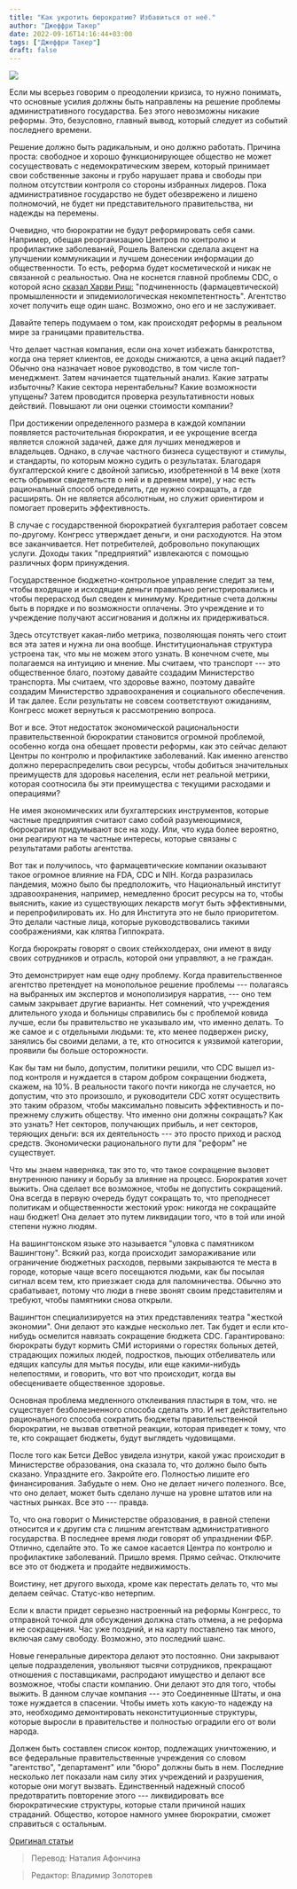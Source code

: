 ```yaml
---
title: "Как укротить бюрократию? Избавиться от неё."
author: "Джеффри Такер"
date: 2022-09-16T14:16:44+03:00
tags: ["Джеффри Такер"]
draft: false
---
```

![](https://brownstone.org/wp-content/uploads/2022/08/Shutterstock_433715983.jpg)

Если мы  всерьез говорим о преодолении кризиса, то нужно понимать, что основные усилия должны быть направлены на решение проблемы административного государства. Без этого невозможны никакие реформы. Это, безусловно, главный вывод, который следует из событий последнего времени. 

Решение должно быть радикальным, и оно должно работать. Причина проста: свободное и хорошо функционирующее общество не может сосуществовать с недемократическим зверем, который принимает свои собственные законы и грубо нарушает права и свободы при полном отсутствии контроля со стороны избранных лидеров. Пока административное государство не будет обезврежено и лишено полномочий, не будет ни представительного правительства, ни надежды на перемены.

Очевидно, что бюрократии не будут реформировать себя сами. Например, обещая реорганизацию Центров по контролю и профилактике заболеваний, Рошель Валенски сделала акцент на улучшении коммуникации и лучшем донесении информации до общественности. То есть, реформа будет косметической и никак не связанной с реальностью. Она не коснется главной проблемы CDC, о которой ясно [сказал Харви Риш:](https://brownstone.org/articles/cdcs-ludicrous-makeover/) "подчиненность (фармацевтической) промышленности и эпидемиологическая некомпетентность". Агентство хочет получить еще один шанс. Возможно, оно его и не заслуживает.

Давайте теперь подумаем о том, как происходят реформы в реальном мире за границами правительства. 

Что делает частная компания, если она хочет избежать банкротства, когда она теряет клиентов, ее доходы снижаются, а цена акций падает? Обычно она назначает новое руководство, в том числе топ-менеджмент. Затем начинается тщательный анализ. Какие затраты избыточны? Какие сектора нерентабельны? Какие возможности  упущены? Затем проводится проверка результативности новых действий. Повышают ли они оценки стоимости компании?

При достижении определенного размера в каждой компании появляется расточительная бюрократия, и ее укрощение всегда является сложной задачей, даже для лучших менеджеров и владельцев. Однако, в случае частного бизнеса существуют и стимулы, и стандарты, по которым можно судить о результатах. Благодаря бухгалтерской книге с двойной записью, изобретенной в 14 веке (хотя есть обрывки свидетельств о ней и в древнем мире), у нас есть рациональный способ определить, где нужно сокращать, а где расширять. Он не является абсолютным, но служит ориентиром и помогает проверить эффективность. 

В случае с государственной бюрократией бухгалтерия работает совсем по-другому. Конгресс утверждает деньги, и они расходуются. На этом все заканчивается. Нет потребителей, добровольно покупающих услуги. Доходы таких "предприятий" извлекаются с помощью различных форм принуждения. 

Государственное бюджетно-контрольное управление следит за тем, чтобы входящие и исходящие деньги правильно регистрировались и чтобы перерасход был сведен к минимуму. Кредитные счета должны быть в порядке и по возможности оплачены. Это учреждение и то учреждение получают ассигнования и должны их придерживаться.

Здесь отсутствует какая-либо метрика, позволяющая понять чего стоит вся эта затея и нужна ли она вообще. Институциональная структура устроена так, что мы не можем этого узнать. В конечном счете, мы полагаемся на интуицию и мнение. Мы считаем, что транспорт --- это общественное благо, поэтому давайте создадим Министерство транспорта. Мы считаем, что здоровье важно, поэтому давайте создадим Министерство здравоохранения и социального обеспечения. И так далее. Если результаты не совсем соответствуют ожиданиям, Конгресс может вернуться к рассмотрению вопроса. 

Вот и все. Этот недостаток экономической рациональности правительственной бюрократии становится огромной проблемой, особенно когда она обещает провести реформы, как это сейчас делают Центры по контролю и профилактике заболеваний. Как именно агенство должно перераспределить свои ресурсы, чтобы добиться значительных преимуществ для здоровья населения, если нет реальной метрики, которая соотносила бы эти преимущества с текущими расходами и операциями?

Не имея экономических или бухгалтерских инструментов, которые частные предприятия считают само собой разумеющимися, бюрократии придумывают все на ходу. Или, что куда более вероятно, они реагируют на те частные интересы, которые связаны с результатами работы агентства. 

Вот так и получилось, что фармацевтические компании оказывают такое огромное влияние на FDA, CDC и NIH. Когда разразилась пандемия, можно было бы предположить, что Национальный институт здравоохранения, например, немедленно бросит ресурсы на то, чтобы выяснить, какие из существующих лекарств могут быть эффективными, и перепрофилировать их. Но для Института это не было приоритетом. Это делали частные лица, которые руководствовались такими соображениями, как клятва Гиппократа. 

Когда бюрократы говорят о своих стейкхолдерах, они имеют в виду своих сотрудников и отрасль, которой они управляют, а не граждан. 

Это демонстрирует нам еще одну проблему. Когда правительственное агентство претендует на монопольное решение проблемы --- полагаясь на выбранных им экспертов и монополизируя нарратив, --- оно тем самым закрывает другие варианты. Нет сомнений, что учреждения длительного ухода и больницы справились бы с проблемой ковида лучше, если бы правительство не указывало им, что именно делать. То же самое и с отдельными людьми: те, кто  менее подвержен риску, занялись бы своими делами, а те, кто относится к уязвимой категории, проявили бы больше осторожности. 

Как бы там ни было, допустим, политики решили, что CDC вышел из-под контроля и нуждается в старом добром сокращении бюджета, скажем, на 10%. В реальности такого почти никогда не случается, но допустим, что это произошло, и руководители CDC хотят осуществить это таким образом, чтобы максимально повысить эффективность и по-прежнему служить обществу. Что именно они должны сокращать? Как это узнать? Нет секторов, получающих прибыль, и нет секторов, теряющих деньги: вся их деятельность --- это просто приход и расход средств. Экономически рационального пути для "реформ" не существует. 

Что мы знаем наверняка, так это то, что такое сокращение вызовет внутреннюю панику и борьбу за влияние на процесс. Бюрократия хочет выжить. Она сделает все возможное, чтобы не допустить сокращений. Она всегда в первую очередь будут сокращать то, что преподнесет политикам и общественности жестокий урок: никогда не сокращайте наш бюджет! Она делает это путем ликвидации того, что в той или иной степени нужно людям.

На вашингтонском языке это называется "уловка с памятником Вашингтону". Всякий раз, когда происходит замораживание или ограничение бюджетных расходов, первыми закрываются те места в городе, которые чаще всего посещаются людьми, как бы посылая сигнал всем тем, кто приезжает сюда для паломничества. Обычно это срабатывает, потому что люди в гневе звонят своим представителям и требуют, чтобы памятники снова открыли. 

Вашингтон специализируется на этих представлениях театра "жесткой экономии". Они делают это каждые несколько лет. Так будет и если кто-нибудь осмелится навязать сокращение бюджета CDC. Гарантировано: бюрократы будут кормить СМИ историями о горестях больных детей, страдающих пожилых людей, подростков, пьющих отбеливатель или едящих капсулы для мытья посуды, или еще какими-нибудь нелепостями, и говорить, что вот что происходит, когда вы обесцениваете общественное здоровье. 

Основная проблема медленного отклеивания пластыря в том, что. не существует безболезненного способа сделать это. И нет действительно рационального способа сократить бюджеты правительственной бюрократии, не вызвав ответной реакции, которая приведет к тому, что те, кто сокращает бюджеты, будут выглядеть чудовищами. 

После того как Бетси ДеВос увидела изнутри, какой ужас происходит в Министерстве образования, она сказала то, что должно было быть сказано. Упраздните его. Закройте его. Полностью лишите его финансирования. Забудьте о нем. Оно не делает ничего полезного. Все, что оно делает, может быть сделано лучше на уровне штатов или на частных рынках. Все это --- правда. 

То, что она говорит о Министерстве образования, в равной степени относится и к другим ста с лишним агентствам административного государства. В последнее время люди говорят об упразднении ФБР. Отлично, сделайте это. То же самое касается Центра по контролю и профилактике заболеваний. Пришло время. Прямо сейчас. Отключите все это от бюджета и продайте недвижимость. 

Воистину, нет другого выхода, кроме как перестать делать то, что мы делаем сейчас. Статус-кво нетерпим. 

Если к власти придет серьезно настроенный на реформы Конгресс, то отправной точкой для обсуждения должна стать отмена, а не реформа и не сокращения. Час уже поздний, и на карту поставлено так много, включая саму свободу. Возможно, это последний шанс. 

Новые генеральные директора делают это постоянно. Они закрывают целые подразделения, увольняют тысячи сотрудников, прекращают отношения с поставщиками, распродают имущество и делают все возможное, чтобы спасти компанию. Они делают это для того, чтобы выжить. В данном случае компания --- это Соединенные Штаты, и она тоже нуждается в спасении. Чтобы иметь хоть какую-то надежду на это, необходимо демонтировать неконституционные структуры, которые выросли в правительстве и полностью оградили его от воли народа. 

Должен быть составлен список контор, подлежащих уничтожению, и все федеральные правительственные учреждения со словом "агентство", "департамент" или "бюро" должны быть в нем. Последние несколько лет показали нам силу этих учреждений и разрушения, которые они могут вызвать. Единственный надежный способ предотвратить повторение этого --- ликвидировать все бюрократические структуры, которые стали причиной наших страданий. Общество, которое намного умнее бюрократии, сможет справиться с остальным. 

[Оригинал статьи](https://brownstone.org/articles/how-to-tame-a-bureaucracy-get-rid-of-it/)

> Перевод: Наталия Афончина

> Редактор: Владимир Золоторев




